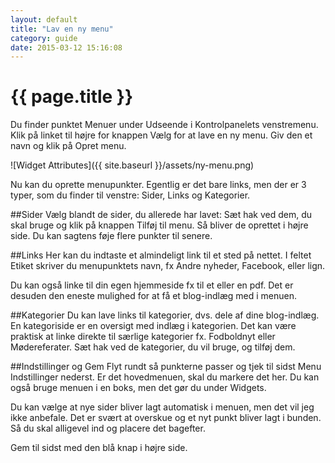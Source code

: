 ```yaml
---
layout: default
title: "Lav en ny menu"
category: guide
date: 2015-03-12 15:16:08
---
```


# {{ page.title }}
Du finder punktet Menuer under Udseende i Kontrolpanelets venstremenu. Klik på linket til højre for knappen Vælg for at lave en ny menu. Giv den et navn og klik på Opret menu.

![Widget Attributes]({{ site.baseurl }}/assets/ny-menu.png) 

Nu kan du oprette menupunkter. Egentlig er det bare links, men der er 3 typer, som du finder til venstre: Sider, Links og Kategorier.

##Sider
Vælg blandt de sider, du allerede har lavet: Sæt hak ved dem, du skal bruge og klik på knappen Tilføj til menu. Så bliver de oprettet i højre side. Du kan sagtens føje flere punkter til senere.

##Links
Her kan du indtaste et almindeligt link til et sted på nettet. I feltet Etiket skriver du menupunktets navn, fx Andre nyheder, Facebook, eller lign. 

Du kan også linke til din egen hjemmeside fx til et eller en pdf. Det er desuden den eneste mulighed for at få et blog-indlæg med i menuen.

##Kategorier
Du kan lave links til kategorier, dvs. dele af dine blog-indlæg. En kategoriside er en oversigt med indlæg i kategorien. Det kan være praktisk at linke direkte til særlige kategorier fx. Fodboldnyt eller Mødereferater. Sæt hak ved de kategorier, du vil bruge, og tilføj dem.

##Indstillinger og Gem
Flyt rundt så punkterne passer og tjek til sidst Menu Indstillinger nederst.  Er det hovedmenuen, skal du markere det her. Du kan også bruge menuen i en boks, men det gør du under Widgets.

Du kan vælge at nye sider bliver lagt automatisk i menuen, men det vil jeg ikke anbefale. Det er svært at overskue og et nyt punkt bliver lagt i bunden. Så du skal alligevel ind og placere det bagefter.

Gem til sidst med den blå knap i højre side.